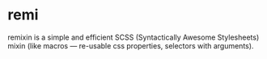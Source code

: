 remi
====

remixin is a simple and efficient SCSS (Syntactically Awesome Stylesheets) mixin (like macros — re-usable css properties, selectors with arguments).  